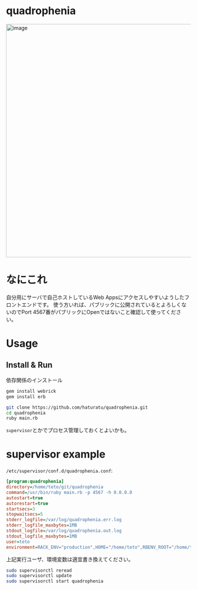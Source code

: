 # quadrophenia
<img width="1181" height="634" alt="image" src="https://github.com/user-attachments/assets/353af750-7e43-47c7-a99c-c77390454378" />  

# なにこれ
自分用にサーバで自己ホストしているWeb Appsにアクセスしやすいようしたフロントエンドです。
使う方いれば、パブリックに公開されているとよろしくないのでPort 4567番がパブリックにOpenではないこと確認して使ってください。


# Usage
## Install & Run
依存関係のインストール
```bash
gem install webrick
gem install erb
```

```bash
git clone https://github.com/haturatu/quadrophenia.git
cd quadrophenia
ruby main.rb
```


`supervisor`とかでプロセス管理しておくとよいかも。

# supervisor example
`/etc/supervisor/conf.d/quadrophenia.conf`: 

```ini
[program:quadrophenia]
directory=/home/teto/git/quadrophenia
command=/usr/bin/ruby main.rb -p 4567 -h 0.0.0.0
autostart=true
autorestart=true
startsecs=3
stopwaitsecs=5
stderr_logfile=/var/log/quadrophenia.err.log
stderr_logfile_maxbytes=1MB
stdout_logfile=/var/log/quadrophenia.out.log
stdout_logfile_maxbytes=1MB
user=teto
environment=RACK_ENV="production",HOME="/home/teto",RBENV_ROOT="/home/teto/.rbenv",PATH="/home/teto/.rbenv/shims:/home/teto/.rbenv/bin:/usr/local/bin:/usr/bin:/bin"
```
上記実行ユーザ、環境変数は適宜書き換えてください。

```bash
sudo supervisorctl reread
sudo supervisorctl update
sudo supervisorctl start quadrophenia
```
